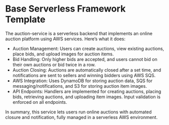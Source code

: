 # Base Serverless Framework Template

The auction-service is a serverless backend that implements an online auction platform using AWS services. Here’s what it does:

- Auction Management: Users can create auctions, view existing auctions, place bids, and upload images for auction items.
- Bid Handling: Only higher bids are accepted, and users cannot bid on their own auctions or bid twice in a row.
- Auction Closing: Auctions are automatically closed after a set time, and notifications are sent to sellers and winning bidders using AWS SQS.
- AWS Integration: Uses DynamoDB for storing auction data, SQS for messaging/notifications, and S3 for storing auction item images.
- API Endpoints: Handlers are implemented for creating auctions, placing bids, retrieving auctions, and uploading item images. Input validation is enforced on all endpoints.

In summary, this service lets users run online auctions with automated closure and notification, fully managed in a serverless AWS environment.
